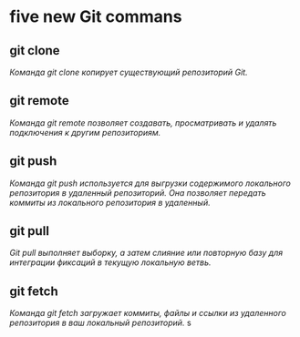 # five new Git commans

## git clone
*Команда git clone копирует существующий репозиторий Git.*

## git remote
*Команда git remote позволяет создавать, просматривать и удалять подключения к другим репозиториям.*

## git push
*Команда git push используется для выгрузки содержимого локального репозитория в удаленный репозиторий. Она позволяет передать коммиты из локального репозитория в удаленный.*

## git pull
*Git pull выполняет выборку, а затем слияние или повторную базу для интеграции фиксаций в текущую локальную ветвь.*

## git fetch
*Команда git fetch загружает коммиты, файлы и ссылки из удаленного репозитория в ваш локальный репозиторий.*
s